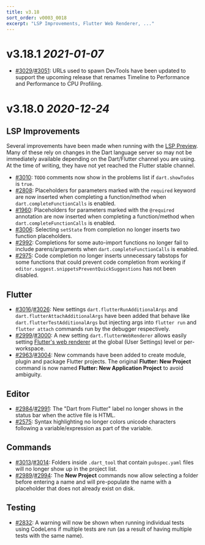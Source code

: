 ```yaml
---
title: v3.18
sort_order: v0003_0018
excerpt: "LSP Improvements, Flutter Web Renderer, ..."
---
```


# v3.18.1 *2021-01-07*

- [#3029](https://github.com/Dart-Code/Dart-Code/issues/3029)/[#3051](https://github.com/Dart-Code/Dart-Code/issues/3051): URLs used to spawn DevTools have been updated to support the upcoming release that renames Timeline to Performance and Performance to CPU Profiling.

# v3.18.0 *2020-12-24*

## LSP Improvements

Several improvements have been made when running with the [LSP Preview](/releases/v3-16/#language-server-protocol-preview). Many of these rely on changes in the Dart language server so may not be immediately available depending on the Dart/Flutter channel you are using. At the time of writing, they have not yet reached the Flutter stable channel.

- [#3010](https://github.com/Dart-Code/Dart-Code/issues/3010): `TODO` comments now show in the problems list if `dart.showTodos` is `true`.
- [#2808](https://github.com/Dart-Code/Dart-Code/issues/2808): Placeholders for parameters marked with the `required` keyword are now inserted when completing a function/method when `dart.completeFunctionCalls` is enabled.
- [#1960](https://github.com/Dart-Code/Dart-Code/issues/1960): Placeholders for parameters marked with the `@required` annotation are now inserted when completing a function/method when `dart.completeFunctionCalls` is enabled.
- [#3006](https://github.com/Dart-Code/Dart-Code/issues/3006): Selecting `setState` from completion no longer inserts two function placeholders.
- [#2992](https://github.com/Dart-Code/Dart-Code/issues/2992): Completions for some auto-import functions no longer fail to include parens/arguments when `dart.completeFunctionCalls` is enabled.
- [#2975](https://github.com/Dart-Code/Dart-Code/issues/2975): Code completion no longer inserts unnecessary tabstops for some functions that could prevent code completion from working if `editor.suggest.snippetsPreventQuickSuggestions` has not been disabled.

## Flutter

- [#3016](https://github.com/Dart-Code/Dart-Code/issues/3016)/[#3026](https://github.com/Dart-Code/Dart-Code/issues/3026): New settings `dart.flutterRunAdditionalArgs` and `dart.flutterAttachAdditionalArgs` have been added that behave like `dart.flutterTestAdditionalArgs` but injecting args into `flutter run` and `flutter attach` commands run by the debugger respectively.
- [#2999](https://github.com/Dart-Code/Dart-Code/issues/2999)/[#3000](https://github.com/Dart-Code/Dart-Code/issues/3000): A new setting `dart.flutterWebRenderer` allows easily setting [Flutter's web renderer](https://flutter.dev/docs/development/tools/web-renderers) at the global (User Settings) level or per-workspace.
- [#2963](https://github.com/Dart-Code/Dart-Code/issues/2963)/[#3004](https://github.com/Dart-Code/Dart-Code/issues/3004): New commands have been added to create module, plugin and package Flutter projects. The original **Flutter: New Project** command is now named **Flutter: New Application Project** to avoid ambiguity.

## Editor

- [#2984](https://github.com/Dart-Code/Dart-Code/issues/2984)/[#2991](https://github.com/Dart-Code/Dart-Code/issues/2991): The "Dart from Flutter" label no longer shows in the status bar when the active file is HTML.
- [#2575](https://github.com/Dart-Code/Dart-Code/issues/2575): Syntax highlighting no longer colors unicode characters following a variable/expression as part of the variable.

## Commands

- [#3013](https://github.com/Dart-Code/Dart-Code/issues/3013)/[#3014](https://github.com/Dart-Code/Dart-Code/issues/3014): Folders inside `.dart_tool` that contain `pubspec.yaml` files will no longer show up in the project list.
- [#2989](https://github.com/Dart-Code/Dart-Code/issues/2989)/[#2994](https://github.com/Dart-Code/Dart-Code/issues/2994): The **New Project** commands now allow selecting a folder before entering a name and will pre-populate the name with a placeholder that does not already exist on disk.

## Testing

- [#2832](https://github.com/Dart-Code/Dart-Code/issues/2832): A warning will now be shown when running individual tests using CodeLens if multiple tests are run (as a result of having multiple tests with the same name).

